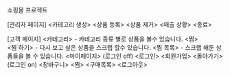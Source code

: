 쇼핑몰 프로젝트

[관리자 페이지]
    <카테고리 생성>
    <상품 등록>
    <상품 제거>
    <매출 상황>
    <종료>

[고객 페이지]
    <카테고리>
        - 카테고리 종류 별로 상품을 볼수 있습니다.
    <찜>            
        <찜 하기>
            - 다시 보고 싶은 상품을 스크랩 할수 있습니다.
        <찜 목록>
            - 스크랩 해둔 상품들을 볼 수 있습니다.
    <마이페이지>
        (로그인 off)
            <로그인>
            <회원가입>
            <돌아가기>
        (로그인 on)
            <장바구니>
            <찜>
            <구매목록>
            <로그아웃>
        

